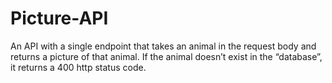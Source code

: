 # Picture-API
An API with a single endpoint that takes an animal in the request body and returns a picture of that animal. 
If the animal doesn’t exist in the “database”, it returns a 400 http status code.
